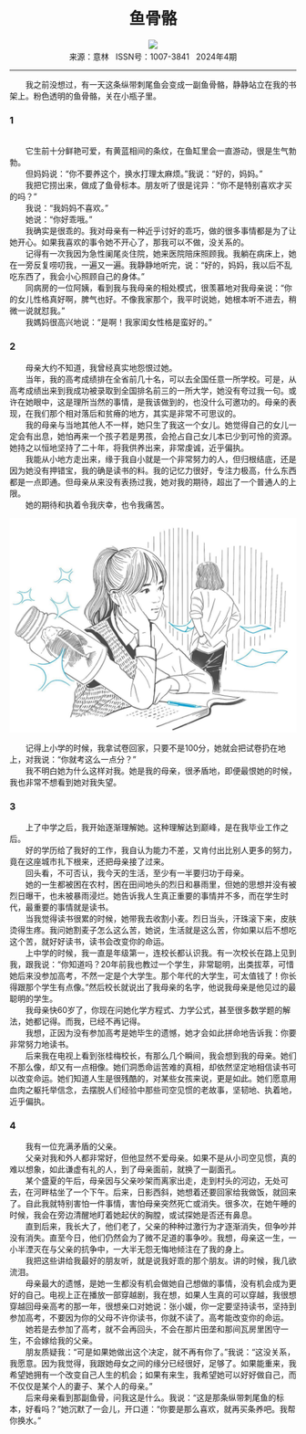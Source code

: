 # <center>鱼骨骼</center> 

<div align=center><img src="https://raw.githubusercontent.com/leaguecn/magazines/main/img_authors/%d7%f7%d5%df%a3%ba%cf%ca%d6%a7.jpg"></div> 

<center>来源：意林   ISSN号：1007-3841   2024年4期</center> 


* * *


　　我之前没想过，有一天这条纵带刺尾鱼会变成一副鱼骨骼，静静站立在我的书架上。粉色透明的鱼骨骼，关在小瓶子里。

### 1

  
<br>　　它生前十分鲜艳可爱，有黄蓝相间的条纹，在鱼缸里会一直游动，很是生气勃勃。  
　　但妈妈说：“你不要养这个，换水打理太麻烦。”我说：“好的，妈妈。”  
　　我把它捞出来，做成了鱼骨标本。朋友听了很是诧异：“你不是特别喜欢才买的吗？”  
　　我说：“我妈妈不喜欢。”  
　　她说：“你好乖哦。”  
　　我确实是很乖的。我对母亲有一种近乎讨好的乖巧，做的很多事情都是为了让她开心。如果我喜欢的事令她不开心了，那我可以不做，没关系的。  
　　记得有一次我因为急性阑尾炎住院，她来医院陪床照顾我。我躺在病床上，她在一旁反复唠叨我，一遍又一遍。我静静地听完，说：“好的，妈妈，我以后不乱吃东西了，我会小心照顾自己的身体。”  
　　同病房的一位阿姨，看到我与我母亲的相处模式，很羡慕地对我母亲说：“你的女儿性格真好啊，脾气也好。不像我家那个，我平时说她，她根本听不进去，稍微一说就怼我。”  
　　我媽妈很高兴地说：“是啊！我家闺女性格是蛮好的。”

### 2

  
　　母亲大约不知道，我曾经真实地怨恨过她。  
　　当年，我的高考成绩排在全省前几十名，可以去全国任意一所学校。可是，从高考成绩出来到我成功被录取到全国排名前三的一所大学，她没有夸过我一句。或许在她眼中，这是理所当然的事情，是我该做到的，也没什么可邀功的。母亲的表现，在我们那个相对落后和贫瘠的地方，其实是非常不可思议的。  
　　我的母亲与当地其他人不一样，她只生了我这一个女儿。她觉得自己的女儿一定会有出息，她怕再来一个孩子若是男孩，会抢占自己女儿本已少到可怜的资源。她持之以恒地坚持了二十年，将我供养出来，非常虔诚，近乎偏执。  
　　我能从小地方走出来，缘于我自小就是一个非常努力的人，但归根结底，还是因为她没有押错宝，我的确是读书的料。我的记忆力很好，专注力极高，什么东西都是一点即通。但母亲从来没有表扬过我，她对我的期待，超出了一个普通人的上限。  
　　她的期待和执着令我庆幸，也令我痛苦。

![](https://raw.githubusercontent.com/leaguecn/magazines/main/img/yili20240435-1-l.jpg)

  
　　记得上小学的时候，我拿试卷回家，只要不是100分，她就会把试卷扔在地上，对我说：“你就考这么一点分？”  
　　我不明白她为什么这样对我。她是我的母亲，很矛盾地，即便最恨她的时候，我也非常不想看到她对我失望。

### 3

  
　　上了中学之后，我开始逐渐理解她。这种理解达到巅峰，是在我毕业工作之后。  
　　好的学历给了我好的工作，我自认为能力不差，又肯付出比别人更多的努力，竟在这座城市扎下根来，还把母亲接了过来。  
　　回头看，不可否认，我今天的生活，至少有一半要归功于母亲。  
　　她的一生都被困在农村，困在田间地头的烈日和暴雨里，但她的思想并没有被烈日曝干，也未被暴雨浸烂。她告诉我人生真正重要的事情并不多，而在学生时代，最重要的事情就是读书。  
　　当我觉得读书很累的时候，她带我去收割小麦。烈日当头，汗珠滚下来，皮肤烫得生疼。我问她割麦子怎么这么苦，她说，生活就是这么苦，你如果以后不想吃这个苦，就好好读书，读书会改变你的命运。  
　　上中学的时候，我一直是年级第一，连校长都认识我。有一次校长在路上见到我，跟我说：“你知道吗？20年前我也教过一个学生，非常聪明，出类拔萃，可惜她后来没参加高考，不然一定是个大学生。那个年代的大学生，可太值钱了！你长得跟那个学生有点像。”然后校长就说出了我母亲的名字，他说我母亲是他见过的最聪明的学生。  
　　我母亲快60岁了，你现在问她化学方程式、力学公式，甚至很多数学题的解法，她都记得。而我，已经不再记得。  
　　我想，正因为没有参加高考是她毕生的遗憾，她才会如此拼命地告诉我：你要非常努力地读书。  
　　后来我在电视上看到张桂梅校长，有那么几个瞬间，我会想到我的母亲。她们不那么像，却又有一点相像。她们洞悉命运苦难的真相，却依然坚定地相信读书可以改变命运。她们知道人生是很残酷的，对某些女孩来说，更是如此。她们愿意用血肉之躯托举信念，去摆脱人们经验中那些司空见惯的老故事，坚韧地、执着地，近乎偏执。

### 4

  
　　我有一位充满矛盾的父亲。  
　　父亲对我和外人都非常好，但他显然不爱母亲。如果不是从小司空见惯，真的难以想象，如此谦虚有礼的人，到了母亲面前，就换了一副面孔。  
　　某个盛夏的午后，母亲因与父亲吵架而离家出走，走到村头的河边，无处可去，在河畔枯坐了一个下午。后来，日影西斜，她想着还要回家给我做饭，就回来了。自此我就特别害怕一件事情，害怕母亲突然死亡或消失。很多次，在她午睡的时候，我会在旁边清醒地盯着她起伏的胸膛，或试探她是否还有鼻息。  
　　直到后来，我长大了，他们老了，父亲的种种过激行为才逐渐消失，但争吵并没有消失。直至今日，他们仍然会为了微不足道的事争吵。我想，母亲这一生，一小半湮灭在与父亲的抗争中，一大半无怨无悔地倾注在了我的身上。  
　　我把这些讲给我最好的朋友听，就是说我好乖的那个朋友。讲的时候，我几欲流泪。  
　　母亲最大的遗憾，是她一生都没有机会做她自己想做的事情，没有机会成为更好的自己。电视上正在播放一部穿越剧，我在想，如果人生真的可以穿越，我很想穿越回母亲高考的那一年，很想亲口对她说：张小媛，你一定要坚持读书，坚持到参加高考，不要因为你的父母不许你读书，你就不读了。高考能改变你的命运。  
　　她若是去参加了高考，就不会再回头，不会在那片田垄和那间瓦房里困守一生，不会嫁给我的父亲。  
　　朋友质疑我：“可是如果她做出这个决定，就不再有你了。”我说：“这没关系，我愿意。因为我觉得，我跟她母女之间的缘分已经很好，足够了。如果能重来，我希望她拥有一个改变自己人生的机会；如果有来生，我希望她可以好好做自己，而不仅仅是某个人的妻子、某个人的母亲。”  
　　后来母亲看到那副鱼骨，问我这是什么。我说：“这是那条纵带刺尾鱼的标本，好看吗？”她沉默了一会儿，开口道：“你要是那么喜欢，就再买条养吧。我帮你换水。”